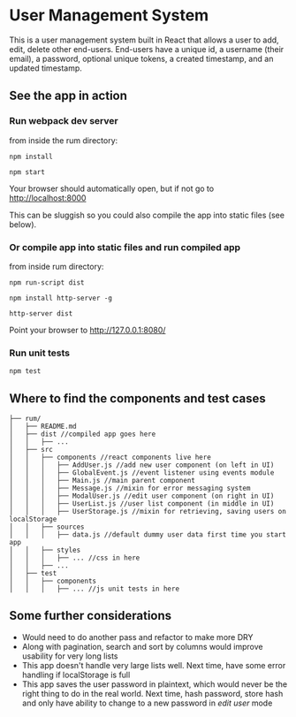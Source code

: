 # User Management System

This is a user management system built in React that allows a user to add, edit, delete other end-users. End-users have a unique id, a username (their email), a password, optional unique tokens, a created timestamp, and an updated timestamp.

## See the app in action

### Run webpack dev server
from inside the rum directory:
```
npm install

npm start
```
Your browser should automatically open, but if not go to <http://localhost:8000>

This can be sluggish so you could also compile the app into static files (see below).

### Or compile app into static files and run compiled app
from inside rum directory:
```
npm run-script dist

npm install http-server -g

http-server dist
```
Point your browser to <http://127.0.0.1:8080/>

### Run unit tests

```
npm test
```

## Where to find the components and test cases

```
├── rum/
│   ├── README.md
│   ├── dist //compiled app goes here
│   │   ├── ...
│   ├── src
│   │   ├── components //react components live here
│   │   │   ├── AddUser.js //add new user component (on left in UI)
│   │   │   ├── GlobalEvent.js //event listener using events module
│   │   │   ├── Main.js //main parent component
│   │   │   ├── Message.js //mixin for error messaging system
│   │   │   ├── ModalUser.js //edit user component (on right in UI)
│   │   │   ├── UserList.js //user list component (in middle in UI)
│   │   │   ├── UserStorage.js //mixin for retrieving, saving users on localStorage
│   │   ├── sources
│   │   │   ├── data.js //default dummy user data first time you start app
│   │   ├── styles
│   │   │   ├── ... //css in here
│   │   ├── ...
│   ├── test
│   │   ├── components 
│   │   │   ├── ... //js unit tests in here

```

## Some further considerations
* Would need to do another pass and refactor to make more DRY
* Along with pagination, search and sort by columns would improve usability for very long lists
* This app doesn't handle very large lists well. Next time, have some error handling if localStorage is full
* This app saves the user password in plaintext, which would never be the right thing to do in the real world. Next time, hash password, store hash and only have ability to change to a new password in _edit user_ mode